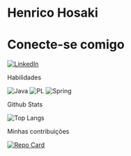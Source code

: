 
# Henrico Hosaki

# Conecte-se comigo
[![LinkedIn](https://img.shields.io/badge/LinkedIn-0077B5?style=for-the-badge&logo=linkedin&logoColor=white)](https://www.linkedin.com/in/henrico-hosaki/)



Habilidades

![Java](https://img.shields.io/badge/java-%23ED8B00.svg?style=for-the-badge&logo=openjdk&logoColor=white) ![PL](https://img.shields.io/badge/PL%2FSQL-FFFFFF?style=for-the-badge&logo=oracle&logoColor=FF0000&labelColor=FFFFFF&color=FF0000)
![Spring](https://img.shields.io/badge/spring-%236DB33F.svg?style=for-the-badge&logo=spring&logoColor=white)

Github Stats

![Top Langs](https://github-readme-stats-git-masterrstaa-rickstaa.vercel.app/api/top-langs/?username=HenricoHosaki&bg_color=000&border_color=30A3DC&title_color=E94D5F&text_color=FFF)

Minhas contribuições

[![Repo Card](https://github-readme-stats.vercel.app/api/pin/?username=HenricoHosaki&repo=Library&bg_color=000&border_color=30A3DC&show_icons=true&icon_color=30A3DC&title_color=E94D5F&text_color=FFF)](https://github.com/HenricoHosaki/Library)